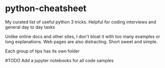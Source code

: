 # python-cheatsheet
My curated list of useful python 3 tricks. Helpful for coding interviews and general day to day tasks

Unlike online docs and other sites, I don't bloat it with too many examples or long explanations. Web pages are also distracting. Short sweet and simple.

Each group of tips has its own folder  

#TODO
Add a jupyter notebooks for all code samples 
